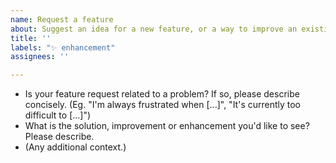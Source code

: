 ```yaml
---
name: Request a feature
about: Suggest an idea for a new feature, or a way to improve an existing Adonis feature.
title: ''
labels: "✨ enhancement"
assignees: ''

---
```


- Is your feature request related to a problem? If so, please describe concisely. (Eg. "I'm always frustrated when [...]", "It's currently too difficult to [...]")
- What is the solution, improvement or enhancement you'd like to see? Please describe.
- (Any additional context.)
